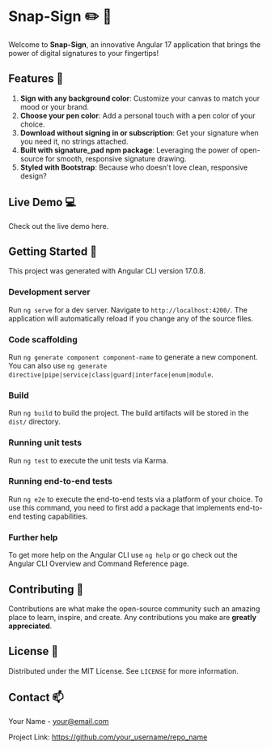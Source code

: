 # Snap-Sign :pencil2: :art:

Welcome to **Snap-Sign**, an innovative Angular 17 application that brings the power of digital signatures to your fingertips! 

## Features :star2:

1. **Sign with any background color**: Customize your canvas to match your mood or your brand.
2. **Choose your pen color**: Add a personal touch with a pen color of your choice.
3. **Download without signing in or subscription**: Get your signature when you need it, no strings attached.
4. **Built with signature_pad npm package**: Leveraging the power of open-source for smooth, responsive signature drawing.
5. **Styled with Bootstrap**: Because who doesn't love clean, responsive design?

## Live Demo :computer:

Check out the live demo here.

## Getting Started :rocket:

This project was generated with Angular CLI version 17.0.8.

### Development server

Run `ng serve` for a dev server. Navigate to `http://localhost:4200/`. The application will automatically reload if you change any of the source files.

### Code scaffolding

Run `ng generate component component-name` to generate a new component. You can also use `ng generate directive|pipe|service|class|guard|interface|enum|module`.

### Build

Run `ng build` to build the project. The build artifacts will be stored in the `dist/` directory.

### Running unit tests

Run `ng test` to execute the unit tests via Karma.

### Running end-to-end tests

Run `ng e2e` to execute the end-to-end tests via a platform of your choice. To use this command, you need to first add a package that implements end-to-end testing capabilities.

### Further help

To get more help on the Angular CLI use `ng help` or go check out the Angular CLI Overview and Command Reference page.

## Contributing :handshake:

Contributions are what make the open-source community such an amazing place to learn, inspire, and create. Any contributions you make are **greatly appreciated**.

## License :scroll:

Distributed under the MIT License. See `LICENSE` for more information.

## Contact :mailbox:

Your Name - your@email.com

Project Link: https://github.com/your_username/repo_name
